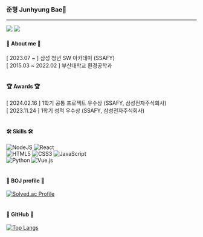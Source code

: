 ### 준형 Junhyung Bae👋
<hr>
<div style="display: inline-block; margin-right: 10px;">
<img src="https://img.shields.io/badge/wnsgud0895@gmail.com-EA4335?style=for-the-badge&logo=Gmail&logoColor=white"/> <img src="https://img.shields.io/badge/jnhynguu-E4405F?style=for-the-badge&logo=instagram&logoColor=white">
</div>
<br/>

#### 🐣 About me 🐣

[ 2023.07 ~ ] 삼성 청년 SW 아카데미 (SSAFY)
<br/>
[ 2015.03 ~ 2022.02 ] 부산대학교 환경공학과
<br/>
<br/>

#### 🏆 Awards 🏆
[ 2024.02.16 ] 1학기 공통 프로젝트 우수상 (SSAFY, 삼성전자주식회사)
<br/>
[ 2023.11.24 ] 1학기 성적 우수상 (SSAFY, 삼성전자주식회사)
<br/>
<br/>

#### 🛠 Skills 🛠

![NodeJS](https://img.shields.io/badge/node.js-6DA55F?style=for-the-badge&logo=node.js&logoColor=white) 
![React](https://img.shields.io/badge/react-61DAFB?style=for-the-badge&logo=react&logoColor=white)  
![HTML5](https://img.shields.io/badge/html5-%23E34F26.svg?style=for-the-badge&logo=html5&logoColor=white) 
![CSS3](https://img.shields.io/badge/css3-%231572B6.svg?style=for-the-badge&logo=css3&logoColor=white) 
![JavaScript](https://img.shields.io/badge/javascript-F7DF1E?style=for-the-badge&logo=javascript&logoColor=white)   
![Python](https://img.shields.io/badge/Python-3776AB.svg?style=for-the-badge&logo=Python&logoColor=white) 
![Vue.js](https://img.shields.io/badge/Vue.js-4FC08D.svg?style=for-the-badge&logo=Vue.js&logoColor=white) 
<br/>
<br/>

#### 🎨 BOJ profile 🎨

[![Solved.ac Profile](http://mazassumnida.wtf/api/v2/generate_badge?boj=wnsgud0895)](https://solved.ac/wnsgud0895/)
<br/>
<br/>

#### 👾 GitHub 👾

[![Top Langs](https://github-readme-stats.vercel.app/api/top-langs/?username=junhyung96)](https://github.com/junhyung96/github-readme-stats)
<br/>
<br/>

<!--
**junhyung96/junhyung96** is a ✨ _special_ ✨ repository because its `README.md` (this file) appears on your GitHub profile.

Here are some ideas to get you started:
<img src="https://img.shields.io/badge/React-61DAFB?style=flat-square&logo=React&logoColor=white"/>

- 🔭 I’m currently working on ...
- 🌱 I’m currently learning ...
- 👯 I’m looking to collaborate on ...
- 🤔 I’m looking for help with ...
- 💬 Ask me about ...
- 📫 How to reach me: ...
- 😄 Pronouns: ...
- ⚡ Fun fact: ...
-->
